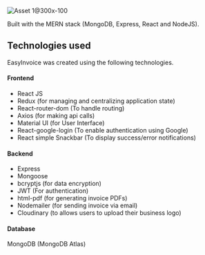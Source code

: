 ![Asset 1@300x-100](https://user-images.githubusercontent.com/63586628/143779242-aceb886b-e682-4d46-9f37-d70d16e18a45.jpg)

Built with the MERN stack (MongoDB, Express, React and NodeJS).

## Technologies used
EasyInvoice was created using the following technologies.

#### Frontend

- React JS
- Redux (for managing and centralizing application state)
- React-router-dom (To handle routing)
- Axios (for making api calls)
- Material UI (for User Interface)
- React-google-login (To enable authentication using Google)
- React simple Snackbar (To display success/error notifications)

#### Backend

- Express
- Mongoose
- bcryptjs (for data encryption)
- JWT (For authentication)
- html-pdf (for generating invoice PDFs)
- Nodemailer (for sending invoice via email)
- Cloudinary (to allows users to upload their business logo)

#### Database
MongoDB (MongoDB Atlas)
